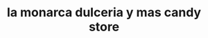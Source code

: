 ---
title: "la monarca dulceria y mas candy store"
url: /plantersville/la-monarca-dulceria-y-mas-candy-store/
shop: confectionery
---
